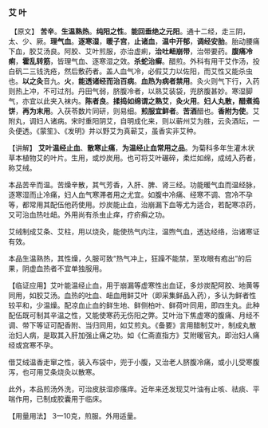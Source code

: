 ### 艾   叶


​     【原文】  **苦辛**。**生温熟热**。**纯阳之性**。**能回垂绝之元阳**。通十二经，走三阴，太、少、厥。**理气血**。**逐寒湿**，**暖子宫**，**止诸血**，**温中开郁**，**调经安胎**。胎动腰痛下血，胶艾汤良。阿胶、艾叶煎服，亦治虚痢，**治吐衄崩带**，治带要药。**腹痛冷痢**，**霍乱转筋**，皆理气血、逐寒湿之效。**杀蛇治癣**。醋煎。外科有用干艾作汤，投白矾二三钱洗疮，然后敷药者。盖人血气冷，必假艾力以佐阳，而艾性又能杀虫也。**以之灸**音九。**火**，**能透诸经而治百病**。**血热为病者禁用**。灸火则气下行，入药则热上冲，不可过剂。丹田气弱，脐腹冷者，以熟艾装袋，兜脐腹甚妙。寒湿脚气，亦宜以此夹入袜内。**陈者良**。**揉捣如绵谓之熟艾**，**灸火用**。**妇人丸散，醋煮捣饼**，**再为末用**。入茯苓数片同研，则易细。**煎服宜鲜者**。**苦酒**醋也。**香附为使**。艾附丸，调妇人诸病。宋时重阳阴艾，自明成化来，则以蕲州艾为胜，云灸酒坛，一灸便透。《蒙笙》、《发明》并以野艾为真蕲艾，虽香实非艾种。
​    

【讲解】  **艾叶温经止血**、**散寒止痛**，**为温经止血常用之品**。为菊科多年生灌木状草本植物艾的叶片。生用，或炒炭用。也可将艾叶碾碎，柔烂如绵，成绒入药者，称艾绒。
    

本品苦辛而温。苦燥辛散，其气芳香，入肝、脾、肾三经。功能暖气血而温经脉，逐寒湿而止冷痛，妇人血气寒滞者用之尤宜。如腹中冷痛、经寒不调、宫冷不孕等，都常用其配伍他药使用。炒炭能止血，治崩漏下血等尤为适合，若配寒凉药，又可治血热吐衄。外用尚有杀虫止痒，疗疥癣之功。

艾绒制成艾条、艾柱，用以烧灸，能使热气内注，温煦气血，透达经络，治诸寒证有效。
    

本品生温熟热，其性燥，久服可致“热气冲上，狂躁不能禁，至攻眼有疱出”的后果，阴虚血热者不宜单独服用。
    

【临证应用】艾叶能温经止血，用于崩漏等虚寒性出血证，多炒炭配阿胶、地黄等同用，如胶艾汤。血热的吐血、衄血用鲜艾叶（即采集鲜品入药），多认为鲜者性较平和，少温燥。配凉血止血的鲜生地、鲜侧柏叶、鲜荷叶同用，即四生丸。此种配伍既可制其辛温之性，又能使寒药无伤阳之弊。艾叶治下焦虚寒的腹痛、月经不调、带下等证可配香附、当归同用，如艾煎丸。《备要》言用醋制艾叶，制成丸散治妇人病，是取其入肝加强止痛之功。如《仁斋直指方》艾附暖官丸，即治妇人痛经或宫寒不孕。
    

借艾绒温香走窜之性，装入布袋中，兜于小腹，又治老人脐腹冷痛，或小儿受寒腹泻，也可用艾条烧灸以散寒。
    

此外，本品煎汤外洗，可治皮肤湿疹瘙痒。近年来还发现艾叶油有止咳、祛痰、平喘作用，已制成胶囊用于临床。

【用量用法】  3一10克，煎服。外用适量。


